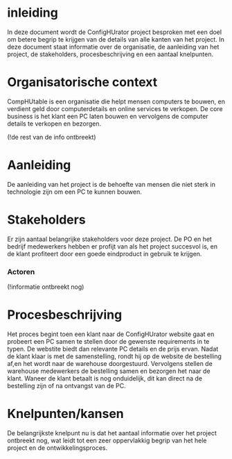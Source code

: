 
# inleiding

In deze document wordt de ConfigHUrator project besproken met een doel om betere begrip te krijgen van de details van alle kanten van het project. In deze document staat informatie over de organisatie, de aanleiding van het project, de stakeholders, procesbeschrijving en een aantaal knelpunten.

# Organisatorische context

CompHUtable is een organisatie die helpt mensen computers te bouwen, en verdient geld door computerdetails en online services te verkopen. De core business is het klant een PC laten bouwen en vervolgens de computer details te verkopen en bezorgen.

(!de rest van de info ontbreekt)

# Aanleiding

De aanleiding van het project is de behoefte van mensen die niet sterk in technologie zijn om een PC te kunnen bouwen.

# Stakeholders

Er zijn aantaal belangrijke stakeholders voor deze project. De PO en het bedrijf medewerkers hebben er profijt van als het project succesvol is, en de klant profiteert door een goede eindproduct in gebruik te krijgen.

### Actoren
(!informatie ontbreekt nog)

# Procesbeschrijving

Het proces begint toen een klant naar de ConfigHUrator website gaat en probeert een PC samen te stellen door de gewenste requirements in te typen. De webstite biedt dan relevante PC details en de prijs ervan. Nadat de klant klaar is met de samenstelling, rondt hij op de website de bestelling af,en het wordt naar de warehouse doorgestuurd. Vervolgens stellen de warehouse medewerkers de bestelling samen en bezorgen het naar de klant. Waneer de klant betaalt is nog onduidelijk, dit kan direct na de bestelling zijn of na ontvangst van de PC.

# Knelpunten/kansen

De belangrijkste knelpunt nu is dat het aantaal informatie over het project ontbreekt nog, wat leidt tot een zeer oppervlakkig begrip van het hele project en de ontwikkelingsproces.